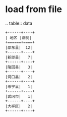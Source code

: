 load from file
==============
.. table:: data

    +------+----+
    | 地区 |病例|
    +======+====+
    |邵东县|  12|
    +------+----+
    |新邵县|   7|
    +------+----+
    |隆回县|   3|
    +------+----+
    |洞口县|   2|
    +------+----+
    |绥宁县|   1|
    +------+----+
    |武冈市|   1|
    +------+----+
    |大祥区|   2|
    +------+----+
